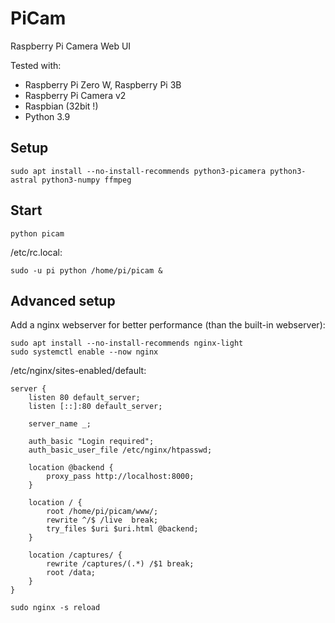 # PiCam
Raspberry Pi Camera Web UI

Tested with:
- Raspberry Pi Zero W, Raspberry Pi 3B
- Raspberry Pi Camera v2
- Raspbian (32bit !)
- Python 3.9

## Setup

```shell
sudo apt install --no-install-recommends python3-picamera python3-astral python3-numpy ffmpeg
```

## Start

```shell
python picam
```

/etc/rc.local:
```shell
sudo -u pi python /home/pi/picam &
```

## Advanced setup

Add a nginx webserver for better performance (than the built-in webserver):

```shell
sudo apt install --no-install-recommends nginx-light
sudo systemctl enable --now nginx
```
/etc/nginx/sites-enabled/default:

```
server {
	listen 80 default_server;
	listen [::]:80 default_server;

	server_name _;

	auth_basic "Login required";
	auth_basic_user_file /etc/nginx/htpasswd;

	location @backend {
		proxy_pass http://localhost:8000;
	}

	location / {
		root /home/pi/picam/www/;
		rewrite ^/$ /live  break;
		try_files $uri $uri.html @backend;
	}

	location /captures/ {
		rewrite /captures/(.*) /$1 break;
		root /data;
	}
}
```

```shell
sudo nginx -s reload
```
